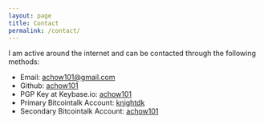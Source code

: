 ```yaml
---
layout: page
title: Contact
permalink: /contact/
---
```

I am active around the internet and can be contacted through the following methods:
- Email: [achow101@gmail.com](mailto:achow101@gmail.com)
- Github: [achow101](https://github.com/achow101)
- PGP Key at Keybase.io: [achow101](https://keybase.io/achow101)
- Primary Bitcointalk Account: [knightdk](https://bitcointalk.org/index.php?action=profile;u=290195)
- Secondary Bitcointalk Account: [achow101](https://bitcointalk.org/index.php?action=profile;u=466100)
